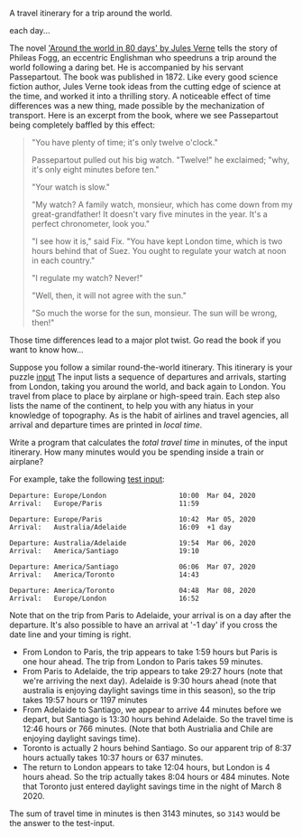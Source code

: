A travel itinerary for a trip around the world.

each day...

The novel ['Around the world in 80 days' by Jules Verne](https://www.gutenberg.org/cache/epub/103/pg103.txt) tells the story of Phileas Fogg, an eccentric Englishman who speedruns a trip around the world following a daring bet. He is accompanied by his servant Passepartout. The book was published in 1872. Like every good science fiction author, Jules Verne took ideas from the cutting edge of science at the time, and worked it into a thrilling story. A noticeable effect of time differences was a new thing, made possible by the mechanization of transport. Here is an excerpt from the book, where we see Passepartout being completely baffled by this effect: 

> "You have plenty of time; it's only twelve o'clock."
> 
> Passepartout pulled out his big watch.  "Twelve!" he exclaimed; "why,
> it's only eight minutes before ten."
> 
> "Your watch is slow."
> 
> "My watch?  A family watch, monsieur, which has come down from my
> great-grandfather!  It doesn't vary five minutes in the year.  It's a
> perfect chronometer, look you."
> 
> "I see how it is," said Fix.  "You have kept London time, which is two
> hours behind that of Suez.  You ought to regulate your watch at noon in
> each country."
> 
> "I regulate my watch?  Never!"
> 
> "Well, then, it will not agree with the sun."
> 
> "So much the worse for the sun, monsieur.  The sun will be wrong, then!"

Those time differences lead to a major plot twist. Go read the book if you want to know how...

Suppose you follow a similar round-the-world itinerary. This itinerary is your puzzle [input](./input) The input lists a sequence of departures and arrivals, starting from London, taking you around the world, and back again to London. You travel from place to place by airplane or high-speed train. Each step also lists the name of the continent, to help you with any hiatus in your knowledge of topography. As is the habit of airlines and travel agencies, all arrival and departure times are printed in *local time*. 

Write a program that calculates the *total travel time* in minutes, of the input itinerary. How many minutes would you be spending inside a train or airplane?

For example, take the following [test input](./test-input):

```
Departure: Europe/London                  10:00  Mar 04, 2020
Arrival:   Europe/Paris                   11:59  

Departure: Europe/Paris                   10:42  Mar 05, 2020
Arrival:   Australia/Adelaide             16:09  +1 day

Departure: Australia/Adelaide             19:54  Mar 06, 2020
Arrival:   America/Santiago               19:10  

Departure: America/Santiago               06:06  Mar 07, 2020
Arrival:   America/Toronto                14:43  

Departure: America/Toronto                04:48  Mar 08, 2020
Arrival:   Europe/London                  16:52  
```

Note that on the trip from Paris to Adelaide, your arrival is on a day after the departure. It's also possible to have an arrival at '-1 day' if you cross the date line and your timing is right.

* From London to Paris, the trip appears to take 1:59 hours but Paris is one hour ahead. The trip from London to Paris takes 59 minutes.
* From Paris to Adelaide, the trip appears to take 29:27 hours (note that we're arriving the next day). Adelaide is 9:30 hours ahead (note that australia is enjoying daylight savings time in this season), so the trip takes 19:57 hours or 1197 minutes
* From Adelaide to Santiago, we appear to arrive 44 minutes before we depart, but Santiago is 13:30 hours behind Adelaide. So the travel time is 12:46 hours or 766 minutes. (Note that both Austrialia and Chile are enjoying daylight savings time).
* Toronto is actually 2 hours behind Santiago. So our apparent trip of 8:37 hours actually takes 10:37 hours or 637 minutes.
* The return to London appears to take 12:04 hours, but London is 4 hours ahead. So the trip actually takes 8:04 hours or 484 minutes. Note that Toronto just entered daylight savings time in the night of March 8 2020.

The sum of travel time in minutes is then 3143 minutes, so `3143` would be the answer to the test-input.
